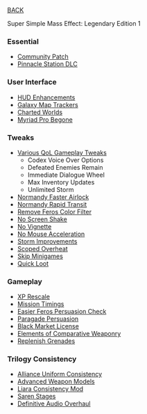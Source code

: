 
[BACK](..)

Super Simple Mass Effect: Legendary Edition 1

### Essential
- [Community Patch](http://www.nexusmods.com/masseffectlegendaryedition/mods/8)
- [Pinnacle Station DLC](https://www.nexusmods.com/masseffectlegendaryedition/mods/832)

### User Interface
- [HUD Enhancements](https://www.nexusmods.com/masseffectlegendaryedition/mods/1894)
- [Galaxy Map Trackers](https://www.nexusmods.com/masseffectlegendaryedition/mods/426)
- [Charted Worlds](https://www.nexusmods.com/masseffectlegendaryedition/mods/524)
- [Myriad Pro Begone](https://www.nexusmods.com/masseffectlegendaryedition/mods/1070)

### Tweaks
- [Various QoL Gameplay Tweaks](https://www.nexusmods.com/masseffectlegendaryedition/mods/497)
    - Codex Voice Over Options
    - Defeated Enemies Remain 
    - Immediate Dialogue Wheel
    - Max Inventory Updates
    - Unlimited Storm
- [Normandy Faster Airlock](https://www.nexusmods.com/masseffectlegendaryedition/mods/753)
- [Normandy Rapid Transit](https://www.nexusmods.com/masseffectlegendaryedition/mods/755)
- [Remove Feros Color Filter](https://www.nexusmods.com/masseffectlegendaryedition/mods/927)
- [No Screen Shake](https://www.nexusmods.com/masseffectlegendaryedition/mods/110)
- [No Vignette](https://www.nexusmods.com/masseffectlegendaryedition/mods/428)
- [No Mouse Acceleration](https://www.nexusmods.com/masseffectlegendaryedition/mods/319)
- [Storm Improvements](https://www.nexusmods.com/masseffectlegendaryedition/mods/1971)
- [Scoped Overheat](https://www.nexusmods.com/masseffectlegendaryedition/mods/1813)
- [Skip Minigames](https://www.nexusmods.com/masseffectlegendaryedition/mods/360)
- [Quick Loot](https://www.nexusmods.com/masseffectlegendaryedition/mods/1026)

### Gameplay
- [XP Rescale](https://www.nexusmods.com/masseffectlegendaryedition/mods/369)
- [Mission Timings](https://www.nexusmods.com/masseffectlegendaryedition/mods/754)
- [Easier Feros Persuasion Check](https://www.nexusmods.com/masseffectlegendaryedition/mods/1261)
- [Paragade Persuasion](https://www.nexusmods.com/masseffectlegendaryedition/mods/1673)
- [Black Market License](https://www.nexusmods.com/masseffectlegendaryedition/mods/661)
- [Elements of Comparative Weaponry](https://www.nexusmods.com/masseffectlegendaryedition/mods/639)
- [Replenish Grenades](https://www.nexusmods.com/masseffectlegendaryedition/mods/532)

### Trilogy Consistency
- [Alliance Uniform Consistency](https://www.nexusmods.com/masseffectlegendaryedition/mods/799)
- [Advanced Weapon Models](https://www.nexusmods.com/masseffectlegendaryedition/mods/853)
- [Liara Consistency Mod](https://www.nexusmods.com/masseffectlegendaryedition/mods/1183)
- [Saren Stages](https://www.nexusmods.com/masseffectlegendaryedition/mods/666)
- [Definitive Audio Overhaul](https://www.nexusmods.com/masseffectlegendaryedition/mods/1560)